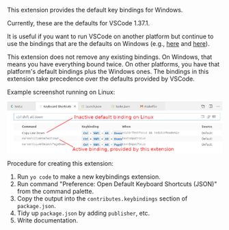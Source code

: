 This extension provides the default key bindings for Windows.

Currently, these are the defaults for VSCode 1.37.1.

It is useful if you want to run VSCode on another platform
but continue to use the bindings that are the defaults on
Windows (e.g.,
[here](https://stackoverflow.com/questions/52726849/how-to-transfer-vscode-key-mapping-on-windows-to-ubuntu)
and
[here](https://stackoverflow.com/questions/45840945/vscode-importing-keyboard-shortcuts)).

This extension does not remove any existing bindings.  On
Windows, that means you have everything bound twice.  On
other platforms, you have that platform's default bindings
plus the Windows ones.  The bindings in this extension take
precedence over the defaults provided by VSCode.

Example screenshot running on Linux:

![Screenshot of bindings](bindings-screenshot.png)

Procedure for creating this extension:

1. Run `yo code` to make a new keybindings extension.
2. Run command "Preference: Open Default Keyboard Shortcuts (JSON)"
   from the command palette.
3. Copy the output into the `contributes.keybindings` section
   of `package.json`.
4. Tidy up `package.json` by adding `publisher`, etc.
5. Write documentation.
